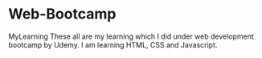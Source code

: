 # Web-Bootcamp
MyLearning
These all are my learning which I did under web development bootcamp by Udemy.
I am learning HTML, CSS and Javascript.
